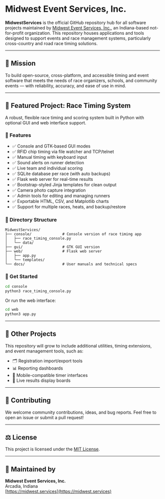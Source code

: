# Midwest Event Services, Inc.

**MidwestServices** is the official GitHub repository hub for all software projects maintained by [Midwest Event Services, Inc.](https://midwest.services), an Indiana-based not-for-profit organization. This repository houses applications and tools designed to support events and race management systems, particularly cross-country and road race timing solutions.

---

## 🎯 Mission

To build open-source, cross-platform, and accessible timing and event software that meets the needs of race organizers, schools, and community events — with reliability, accuracy, and ease of use in mind.

---

## 🏁 Featured Project: Race Timing System

A robust, flexible race timing and scoring system built in Python with optional GUI and web interface support.

### 🔧 Features

- ✅ Console and GTK-based GUI modes
- ✅ RFID chip timing via file watcher and TCP/telnet
- ✅ Manual timing with keyboard input
- ✅ Sound alerts on runner detection
- ✅ Live team and individual scoring
- ✅ SQLite database per race (with auto backups)
- ✅ Flask web server for real-time results
- ✅ Bootstrap-styled Jinja templates for clean output
- ✅ Camera photo capture integration
- ✅ Admin tools for editing and managing runners
- ✅ Exportable HTML, CSV, and Matplotlib charts
- ✅ Support for multiple races, heats, and backup/restore

### 📂 Directory Structure

```
MidwestServices/
├── console/              # Console version of race timing app
│   ├── race_timing_console.py
│   └── data/
├── gui/                  # GTK GUI version
├── web/                  # Flask web server
│   ├── app.py
│   └── templates/
└── docs/                 # User manuals and technical specs
```

### 🚀 Get Started

```bash
cd console
python3 race_timing_console.py
```

Or run the web interface:

```bash
cd web
python3 app.py
```

---

## 📁 Other Projects

This repository will grow to include additional utilities, timing extensions, and event management tools, such as:

- 🗂️ Registration import/export tools
- 📊 Reporting dashboards
- 📱 Mobile-compatible timer interfaces
- 🎥 Live results display boards

---

## 🤝 Contributing

We welcome community contributions, ideas, and bug reports. Feel free to open an issue or submit a pull request!

---

## ⚖️ License

This project is licensed under the [MIT License](LICENSE).

---

## 🙌 Maintained by

**Midwest Event Services, Inc.**  
Arcadia, Indiana  
[https://midwest.services](https://midwest.services)

